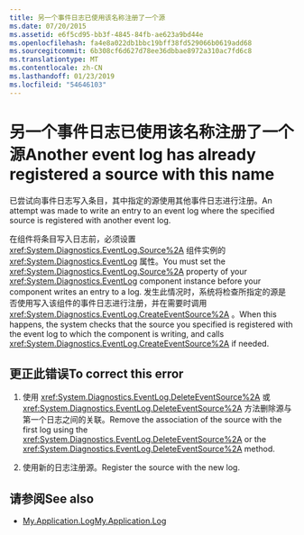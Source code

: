 ```yaml
---
title: 另一个事件日志已使用该名称注册了一个源
ms.date: 07/20/2015
ms.assetid: e6f5cd95-bb3f-4845-84fb-ae623a9bd44e
ms.openlocfilehash: fa4e8a022db1bbc19bff38fd529066b0619add68
ms.sourcegitcommit: 6b308cf6d627d78ee36dbbae8972a310ac7fd6c8
ms.translationtype: MT
ms.contentlocale: zh-CN
ms.lasthandoff: 01/23/2019
ms.locfileid: "54646103"
---
```

# <a name="another-event-log-has-already-registered-a-source-with-this-name"></a><span data-ttu-id="59ba2-102">另一个事件日志已使用该名称注册了一个源</span><span class="sxs-lookup"><span data-stu-id="59ba2-102">Another event log has already registered a source with this name</span></span>
<span data-ttu-id="59ba2-103">已尝试向事件日志写入条目，其中指定的源使用其他事件日志进行注册。</span><span class="sxs-lookup"><span data-stu-id="59ba2-103">An attempt was made to write an entry to an event log where the specified source is registered with another event log.</span></span>  
  
 <span data-ttu-id="59ba2-104">在组件将条目写入日志前，必须设置 <xref:System.Diagnostics.EventLog.Source%2A> 组件实例的 <xref:System.Diagnostics.EventLog> 属性。</span><span class="sxs-lookup"><span data-stu-id="59ba2-104">You must set the <xref:System.Diagnostics.EventLog.Source%2A> property of your <xref:System.Diagnostics.EventLog> component instance before your component writes an entry to a log.</span></span> <span data-ttu-id="59ba2-105">发生此情况时，系统将检查所指定的源是否使用写入该组件的事件日志进行注册，并在需要时调用 <xref:System.Diagnostics.EventLog.CreateEventSource%2A> 。</span><span class="sxs-lookup"><span data-stu-id="59ba2-105">When this happens, the system checks that the source you specified is registered with the event log to which the component is writing, and calls <xref:System.Diagnostics.EventLog.CreateEventSource%2A> if needed.</span></span>  
  
## <a name="to-correct-this-error"></a><span data-ttu-id="59ba2-106">更正此错误</span><span class="sxs-lookup"><span data-stu-id="59ba2-106">To correct this error</span></span>  
  
1.  <span data-ttu-id="59ba2-107">使用 <xref:System.Diagnostics.EventLog.DeleteEventSource%2A> 或 <xref:System.Diagnostics.EventLog.DeleteEventSource%2A> 方法删除源与第一个日志之间的关联。</span><span class="sxs-lookup"><span data-stu-id="59ba2-107">Remove the association of the source with the first log using the <xref:System.Diagnostics.EventLog.DeleteEventSource%2A> or the <xref:System.Diagnostics.EventLog.DeleteEventSource%2A> method.</span></span>  
  
2.  <span data-ttu-id="59ba2-108">使用新的日志注册源。</span><span class="sxs-lookup"><span data-stu-id="59ba2-108">Register the source with the new log.</span></span>  
  
## <a name="see-also"></a><span data-ttu-id="59ba2-109">请参阅</span><span class="sxs-lookup"><span data-stu-id="59ba2-109">See also</span></span>
- [<span data-ttu-id="59ba2-110">My.Application.Log</span><span class="sxs-lookup"><span data-stu-id="59ba2-110">My.Application.Log</span></span>](xref:Microsoft.VisualBasic.ApplicationServices.ApplicationBase.Log)


